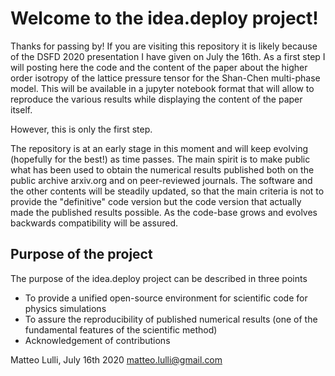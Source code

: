 # Welcome to the idea.deploy project!

Thanks for passing by! If you are visiting this repository it is likely because of the DSFD 2020 presentation I have given on July the 16th. As a first step I will posting here the code and the content of the paper about the higher order isotropy of the lattice pressure tensor for the Shan-Chen multi-phase model. This will be available in a jupyter notebook format that will allow to reproduce the various results while displaying the content of the paper itself.

However, this is only the first step.

The repository is at an early stage in this moment and will keep evolving (hopefully for the best!) as time passes. The main spirit is to make public what has been used to obtain the numerical results published both on the public archive arxiv.org and on peer-reviewed journals. The software and the other contents will be steadily updated, so that the main criteria is not to provide the "definitive" code version but the code version that actually made the published results possible. As the code-base grows and evolves backwards compatibility will be assured.

## Purpose of the project
The purpose of the idea.deploy project can be described in three points
- To provide a unified open-source environment for scientific code for physics simulations
- To assure the reproducibility of published numerical results (one of the fundamental features of the scientific method)
- Acknowledgement of contributions

Matteo Lulli, July 16th 2020
matteo.lulli@gmail.com